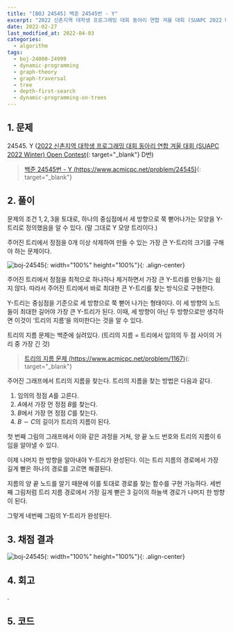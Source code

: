 ```yaml
---
title: "[BOJ 24545] 백준 24545번 - Y"
excerpt: "2022 신촌지역 대학생 프로그래밍 대회 동아리 연합 겨울 대회 (SUAPC 2022 Winter) Open Contest D번 - 백준 24545번 Y 풀이"
date: 2022-02-27
last_modified_at: 2022-04-03
categories:
  - algorithm
tags:
  - boj-24000-24999
  - dynamic-programming
  - graph-theory
  - graph-traversal
  - tree
  - depth-first-search
  - dynamic-programming-on-trees
---
```


## 1. 문제
$24545$. Y ([2022 신촌지역 대학생 프로그래밍 대회 동아리 연합 겨울 대회 (SUAPC 2022 Winter) Open Contest](https://burningfalls.github.io/contest/2022-suapc-baekjoon-contest/){: target="_blank"} D번)

> [백준 24545번 - Y (https://www.acmicpc.net/problem/24545)](https://www.acmicpc.net/problem/24545){: target="_blank"}

## 2. 풀이

문제의 조건 $1,\, 2,\, 3$을 토대로, 하나의 중심점에서 세 방향으로 쭉 뻗어나가는 모양을 Y-트리로 정의했음을 알 수 있다. (말 그대로 Y 모양 트리이다.) 

주어진 트리에서 정점을 $0$개 이상 삭제하여 만들 수 있는 가장 큰 Y-트리의 크기를 구해야 하는 문제이다.

![boj-24545](https://user-images.githubusercontent.com/30232837/161431002-76a3f227-d4cb-4bdb-a72b-4909905c03d5.png "boj-24545"){: width="100%" height="100%"}{: .align-center}

주어진 트리에서 정점을 최적으로 하나하나 제거하면서 가장 큰 Y-트리를 만들기는 쉽지 않다. 따라서 주어진 트리에서 바로 최대한 큰 Y-트리를 찾는 방식으로 구현한다. 

Y-트리는 중심점을 기준으로 세 방향으로 쭉 뻗어 나가는 형태이다. 이 세 방향의 노드들이 최대한 길어야 가장 큰 Y-트리가 된다. 이때, 세 방향이 아닌 두 방향으로만 생각하면 이것이 ‘트리의 지름’을 의미한다는 것을 알 수 있다. 

트리의 지름 문제는 백준에 실려있다. (트리의 지름 = 트리에서 임의의 두 점 사이의 거리 중 가장 긴 것) 

> [트리의 지름 문제 (https://www.acmicpc.net/problem/1167)](https://www.acmicpc.net/problem/1167){: target="_blank"}

주어진 그래프에서 트리의 지름을 찾는다. 트리의 지름을 찾는 방법은 다음과 같다.

1.	임의의 정점 $A$를 고른다.
2.	$A$에서 가장 먼 정점 $B$를 찾는다.
3.	$B$에서 가장 먼 정점 $C$를 찾는다.
4.	$B\sim C$의 길이가 트리의 지름이 된다.
 
첫 번째 그림의 그래프에서 이와 같은 과정을 거쳐, 양 끝 노드 번호와 트리의 지름이 $6$임을 알아낼 수 있다. 

이제 나머지 한 방향을 알아내야 Y-트리가 완성된다. 이는 트리 지름의 경로에서 가장 길게 뻗은 하나의 경로를 고르면 해결된다. 

지름의 양 끝 노드를 알기 때문에 이를 토대로 경로를 찾는 함수를 구현 가능하다. 세번째 그림처럼 트리 지름 경로에서 가장 길게 뻗은 $3$ 길이의 하늘색 경로가 나머지 한 방향이 된다. 

그렇게 네번째 그림의 Y-트리가 완성된다. 


## 3. 채점 결과

![boj-24545](https://user-images.githubusercontent.com/30232837/161431081-c86ca92f-e3b8-46c0-ad35-403f764c3567.png "boj-24545"){: width="100%" height="100%"}{: .align-center}

## 4. 회고

.

## 5. 코드

<script src="https://gist.github.com/BurningFalls/f287a1666c7d78519b9eaf89fe40804e.js"></script>